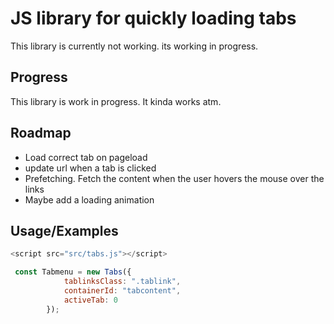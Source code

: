 
# JS library for quickly loading tabs

This library is currently not working.
its working in progress.

## Progress
This library is work in progress. It kinda works atm.

## Roadmap
- Load correct tab on pageload
- update url when a tab is clicked
- Prefetching. Fetch the content when the user hovers the mouse over the links
- Maybe add a loading animation


## Usage/Examples

```javascript
<script src="src/tabs.js"></script>

 const Tabmenu = new Tabs({
            tablinksClass: ".tablink",
            containerId: "tabcontent",
            activeTab: 0
        });
```

